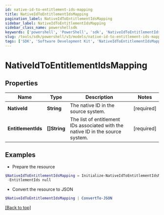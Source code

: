 ```yaml
---
id: native-id-to-entitlement-ids-mapping
title: NativeIdToEntitlementIdsMapping
pagination_label: NativeIdToEntitlementIdsMapping
sidebar_label: NativeIdToEntitlementIdsMapping
sidebar_class_name: powershellsdk
keywords: ['powershell', 'PowerShell', 'sdk', 'NativeIdToEntitlementIdsMapping', 'NativeIdToEntitlementIdsMapping'] 
slug: /tools/sdk/powershell/v3/models/native-id-to-entitlement-ids-mapping
tags: ['SDK', 'Software Development Kit', 'NativeIdToEntitlementIdsMapping', 'NativeIdToEntitlementIdsMapping']
---
```



# NativeIdToEntitlementIdsMapping

## Properties

Name | Type | Description | Notes
------------ | ------------- | ------------- | -------------
**NativeId** | **String** | The native ID in the source system. | [required]
**EntitlementIds** | **[]String** | The list of entitlement IDs associated with the native ID in the source system. | [required]

## Examples

- Prepare the resource
```powershell
$NativeIdToEntitlementIdsMapping = Initialize-NativeIdToEntitlementIdsMapping  -NativeId jdoe `
 -EntitlementIds null
```

- Convert the resource to JSON
```powershell
$NativeIdToEntitlementIdsMapping | ConvertTo-JSON
```


[[Back to top]](#) 

